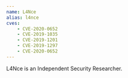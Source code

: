 ```yaml
---
name: L4Nce
alias: l4nce
cves:
    - CVE-2020-0652
    - CVE-2019-1035
    - CVE-2019-1201
    - CVE-2019-1297
    - CVE-2020-0652
---
```

L4Nce is an Independent Security Researcher.